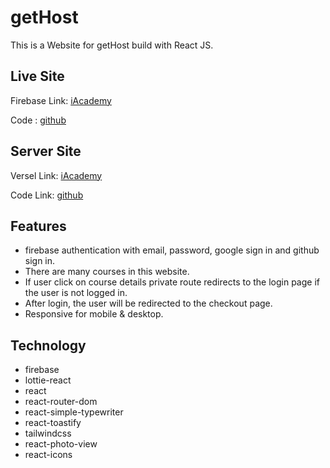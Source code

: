 # getHost

This is a Website for getHost build with React JS.

## Live Site

Firebase Link: [iAcademy](https://gethost-83085.web.app/)

Code : [github](https://github.com/Porgramming-Hero-web-course/b6a11-service-review-client-side-parvezahmedweb1)

## Server Site

Versel Link: [iAcademy](https://gethost-server.vercel.app/)

Code Link: [github](https://github.com/Porgramming-Hero-web-course/b6a11-service-review-server-side-parvezahmedweb1)

## Features

- firebase authentication with email, password, google sign in and github sign in.
- There are many courses in this website.
- If user click on course details private route redirects to the login page if the user is not logged in.
- After login, the user will be redirected to the checkout page.
- Responsive for mobile & desktop.

## Technology

- firebase
- lottie-react
- react
- react-router-dom
- react-simple-typewriter
- react-toastify
- tailwindcss
- react-photo-view
- react-icons
